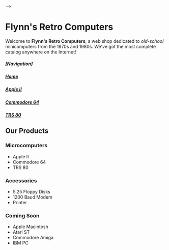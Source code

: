<!--<!DOCTYPE html>
<html>

<head>
		<meta charset=“utf-8”>
		<title>Flynn's Retro Computers</title>
<!--The title is the txt on top the window or tab -->
</head>-->

<body>
<h1>Flynn's Retro Computers</h1>

<p>Welcome to <strong>Flynn's Retro Computers</strong>, a web shop dedicated to <em>old-school</em> minicomputers from the 1970s and 1980s. We've got the most complete catalog anywhere on the Internet!</p>

<h5>[Navigation]</h5>
<h5><a href="index.html">Home</a></h5>
<h5><a href="apple-ii(2).html">Apple II</a></h5>
<h5><a href="Commodore-64.html">Commodore 64</a></h5>
<h5><a href="TRS-80.html">TRS 80</a></h5>
<!--remember to add link tags to the navigation -->

<h2>Our Products</h2>

<h3>Microcomputers</h3>
<ul>
	<li>Apple II</li>
	<li>Commodore 64</li>
	<li>TRS 80</li>
</ul>

<h3>Accessories</h3>
<ul>
	<li>5.25 Floppy Disks</li>
	<li>1200 Baud Modem</li>
	<li>Printer</li>
</ul>

<h3>Coming Soon</h3>
<ul>
	<li>Apple Macintosh</li>
	<li>Atari ST</li>
	<li>Commodore Amiga</li>
<li>IBM PC</li>
</ul>
</body>
</html>
